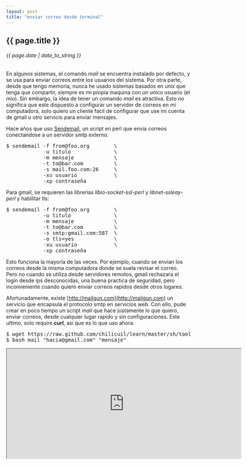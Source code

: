 ```yaml
---
layout: post
title: "enviar correo desde terminal"
---
```


## {{ page.title }}
###### {{ page.date | date_to_string }}

En algunos sistemas, el comando *mail* se encuentra instalado por defecto, y se usa para enviar correos entre los usuarios del sistema. Por otra parte, desde que tengo memoria, nunca he usado sistemas basados en unix que tenga que compartir, siempre es mi propia maquina con un unico usuario (el mio). Sin embargo, la idea de tener un comando *mail* es atractiva. Esto no significa que este dispuesto a configurar un servidor de correos en mi computadora, solo quiero un cliente facil de configurar que use mi cuenta de gmail u otro servicio para enviar mensajes.

Hace años que uso [Sendemail](http://caspian.dotconf.net/menu/Software/SendEmail/), un script en perl que envia correos conectandose a un servidor smtp externo.

<pre class="sh_sh">
$ sendemail -f from@foo.org        \
            -u titulo              \
            -m mensaje             \
            -t to@bar.com          \
            -s mail.foo.com:26     \
            -xu usuario            \
            -xp contraseña
</pre>

Para gmail, se requieren las librerias *libio-socket-ssl-perl* y *libnet-ssleay-perl* y habilitar tls:

<pre class="sh_sh">
$ sendemail -f from@foo.org        \
            -u titulo              \
            -m mensaje             \
            -t to@bar.com          \
            -s smtp:gmail.com:587  \
            -o tls=yes             \
            -xu usuario            \
            -xp contraseña
</pre>

Esto funciona la mayoría de las veces. Por ejemplo, cuando se envian los correos desde la misma computadora donde se suela revisar el correo. Pero no cuando se utiliza desde servidores remotos, gmail rechazara el login desde ips desconocidas, una buena practica de seguridad, pero inconveniente cuando quiero enviar correos rapidos desde otros lugares.

Afortunadamente, existe [http://mailgun.com](http://mailgun.com) un servicio que encapsula el protocolo smtp en servicios web. Con ello, pude crear en poco tiempo un script *mail* que hace justamente lo que quiero, enviar correos, desde cualquier lugar rapido y sin configuraciones. Este ultimo, solo require **curl**, así que es lo que uso ahora.

<pre class="sh_sh">
$ wget https://raw.github.com/chilicuil/learn/master/sh/tools/mail
$ bash mail "hacia@gmail.com" "mensaje"
</pre>

<iframe src="http://showterm.io/6d595bb4e5424b943e54f" width="640" height="300" style="display:block; margin: 0 auto;">&nbsp;</iframe> 

